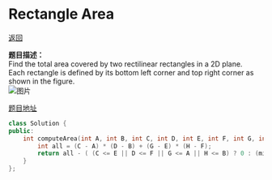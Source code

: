 ﻿# Rectangle Area


[返回](https://github.com/zzzvvvxxxd/BuluCoding/blob/master/Geometry/index.md)


**题目描述：**  
Find the total area covered by two rectilinear rectangles in a 2D plane.  
Each rectangle is defined by its bottom left corner and top right corner as shown in the figure.  
![图片](https://leetcode.com/static/images/problemset/rectangle_area.png)


[题目地址](https://leetcode.com/problems/rectangle-area/)


```C++
class Solution {
public:
    int computeArea(int A, int B, int C, int D, int E, int F, int G, int H) {
        int all = (C - A) * (D - B) + (G - E) * (H - F);
        return all - ( (C <= E || D <= F || G <= A || H <= B) ? 0 : (min(C, G) - max(A, E)) * (min(D, H) - max(B, F)));
    }
};
```